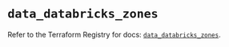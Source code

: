 # `data_databricks_zones`

Refer to the Terraform Registry for docs: [`data_databricks_zones`](https://registry.terraform.io/providers/databricks/databricks/1.48.1/docs/data-sources/zones).
